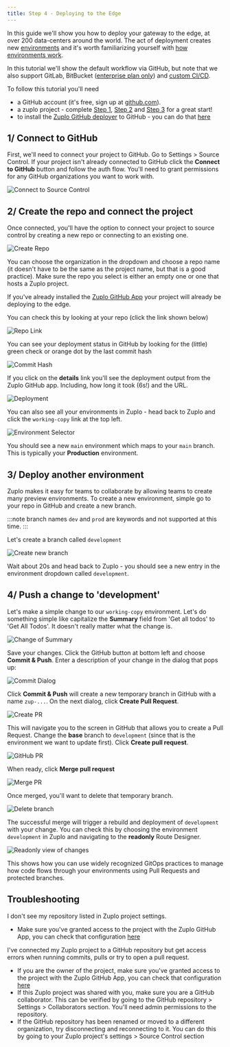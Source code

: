 ```yaml
---
title: Step 4 - Deploying to the Edge
---
```


In this guide we'll show you how to deploy your gateway to the edge, at over 200
data-centers around the world. The act of deployment creates new
[environments](./environments) and it's worth familiarizing yourself with
[how environments work](./environments).

In this tutorial we'll show the default workflow via GitHub, but note that we
also support GitLab, BitBucket
([enterprise plan only](https://zuplo.com/pricing)) and
[custom CI/CD](./custom-ci-cd).

To follow this tutorial you'll need

- a GitHub account (it's free, sign up at [github.com](https://github.com)).
- a zuplo project - complete [Step 1](./step-1-setup-basic-gateway.md),
  [Step 2](./step-2-add-api-key-auth.md) and
  [Step 3](./step-3-add-rate-limiting.md) for a great start!
- to install the
  [Zuplo GitHub deployer](https://github.com/apps/zuplo/installations/new) to
  GitHub - you can do that
  [here](https://github.com/apps/zuplo/installations/new)

## 1/ Connect to GitHub

First, we'll need to connect your project to GitHub. Go to Settings > Source
Control. If your project isn't already connected to GitHub click the **Connect
to GitHub** button and follow the auth flow. You'll need to grant permissions
for any GitHub organizations you want to work with.

![Connect to Source Control](https://cdn.zuplo.com/assets/54589329-ad98-4fac-9788-74a47a6e5aee.png)

## 2/ Create the repo and connect the project

Once connected, you'll have the option to connect your project to source control
by creating a new repo or connecting to an existing one.

![Create Repo](https://cdn.zuplo.com/assets/64270bdb-fb05-4718-b1c0-a70baf59629a.png)

You can choose the organization in the dropdown and choose a repo name (it
doesn't have to be the same as the project name, but that is a good practice).
Make sure the repo you select is either an empty one or one that hosts a Zuplo
project.

If you've already installed the
[Zuplo GitHub App](https://github.com/apps/zuplo/installations/new) your project
will already be deploying to the edge.

You can check this by looking at your repo (click the link shown below)

![Repo Link](https://cdn.zuplo.com/assets/12454344-f507-4d4f-8402-c7b463223648.png)

You can see your deployment status in GitHub by looking for the (little) green
check or orange dot by the last commit hash

![Commit Hash](https://cdn.zuplo.com/assets/2908e45b-7133-410d-9275-10312d8cd642.png)

If you click on the **details** link you'll see the deployment output from the
Zuplo GitHub app. Including, how long it took (6s!) and the URL.

![Deployment](https://cdn.zuplo.com/assets/bafa809e-d9ed-4124-9c73-b4a6ed602ff9.png)

You can also see all your environments in Zuplo - head back to Zuplo and click
the `working-copy` link at the top left.

![Environment Selector](https://cdn.zuplo.com/assets/9616d94a-6167-46f2-8887-11cdb5f0a244.png)

You should see a new `main` environment which maps to your `main` branch. This
is typically your **Production** environment.

## 3/ Deploy another environment

Zuplo makes it easy for teams to collaborate by allowing teams to create many
preview environments. To create a new environment, simple go to your repo in
GitHub and create a new branch.

:::note branch names `dev` and `prod` are keywords and not supported at this
time. :::

Let's create a branch called `development`

![Create new branch](https://cdn.zuplo.com/assets/60cdeb36-ab7d-42f9-a8c2-1f7931f80ca6.png)

Wait about 20s and head back to Zuplo - you should see a new entry in the
environment dropdown called `development`.

## 4/ Push a change to 'development'

Let's make a simple change to our `working-copy` environment. Let's do something
simple like capitalize the **Summary** field from 'Get all todos' to 'Get All
Todos'. It doesn't really matter what the change is.

![Change of Summary](https://cdn.zuplo.com/assets/e915ea82-8980-4629-b2b0-b595ac65cc37.png)

Save your changes. Click the GitHub button at bottom left and choose **Commit &
Push**. Enter a description of your change in the dialog that pops up:

![Commit Dialog](https://cdn.zuplo.com/assets/6a713c7f-c40a-4556-859f-a9befebeac82.png)

Click **Commit & Push** will create a new temporary branch in GitHub with a name
`zup-...`. On the next dialog, click **Create Pull Request**.

![Create PR](https://cdn.zuplo.com/assets/01d01c6f-49dd-413f-ba48-79356d872a0f.png)

This will navigate you to the screen in GitHub that allows you to create a Pull
Request. Change the **base** branch to `development` (since that is the
environment we want to update first). Click **Create pull request**.

![GitHub PR](https://cdn.zuplo.com/assets/875b164d-b7ef-4f46-9cdb-8d59354b5b93.png)

When ready, click **Merge pull request**

![Merge PR](https://cdn.zuplo.com/assets/e8c68072-35dc-462a-8161-7a44e40fa1df.png)

Once merged, you'll want to delete that temporary branch.

![Delete branch](https://cdn.zuplo.com/assets/51a25aa0-cdce-4112-ba2e-e56f42a9044d.png)

The successful merge will trigger a rebuild and deployment of `development` with
your change. You can check this by choosing the environment `development` in
Zuplo and navigating to the **readonly** Route Designer.

![Readonly view of changes](https://cdn.zuplo.com/assets/3bc451b2-8422-4807-98cc-eee907c46021.png)

This shows how you can use widely recognized GitOps practices to manage how code
flows through your environments using Pull Requests and protected branches.

## Troubleshooting

I don't see my repository listed in Zuplo project settings.

- Make sure you've granted access to the project with the Zuplo GitHub App, you
  can check that configuration
  [here](https://github.com/apps/zuplo/installations/new)

I've connected my Zuplo project to a GitHub repository but get access errors
when running commits, pulls or try to open a pull request.

- If you are the owner of the project, make sure you've granted access to the
  project with the Zuplo GitHub App, you can check that configuration
  [here](https://github.com/apps/zuplo/installations/new)
- If this Zuplo project was shared with you, make sure you are a GitHub
  collaborator. This can be verified by going to the GitHub repository >
  Settings > Collaborators section. You'll need admin permissions to the
  repository.
- If the GitHub repository has been renamed or moved to a different
  organization, try disconnecting and reconnecting to it. You can do this by
  going to your Zuplo project's settings > Source Control section
